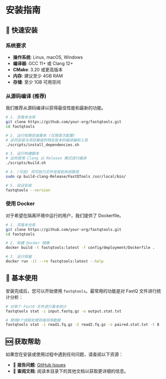 # 安装指南

## 🚀 快速安装

### 系统要求

- **操作系统**: Linux, macOS, Windows
- **编译器**: GCC 11+ 或 Clang 12+
- **CMake**: 3.20 或更高版本
- **内存**: 建议至少 4GB RAM
- **存储**: 至少 1GB 可用空间

### 从源码编译 (推荐)

我们推荐从源码编译以获得最佳性能和最新的功能。

```bash
# 1. 克隆本仓库
git clone https://github.com/your-org/fastqtools.git
cd fastqtools

# 2. 运行依赖安装脚本 (仅限首次配置)
# 这将安装与项目兼容的特定版本的编译器和工具
./scripts/install_dependencies.sh

# 3. 运行构建脚本
# 这将使用 Clang 以 Release 模式进行编译
./scripts/build.sh

# 4. (可选) 将可执行文件安装到系统路径
sudo cp build-clang-Release/FastQTools /usr/local/bin/

# 5. 验证安装
fastqtools --version
```

### 使用 Docker

对于希望在隔离环境中运行的用户，我们提供了 Dockerfile。

```bash
# 1. 克隆本仓库
git clone https://github.com/your-org/fastqtools.git
cd fastqtools

# 2. 构建 Docker 镜像
docker build -t fastqtools:latest -f config/deployment/Dockerfile .

# 3. 运行容器
docker run -it --rm fastqtools:latest --help
```

## 🎯 基本使用

安装完成后，您可以开始使用 `fastqtools`。最常用的功能是对 FastQ 文件进行统计分析：

```bash
# 对单个 FastQ 文件进行基本统计
fastqtools stat -i input.fastq.gz -o output.stat.txt

# 使用8个线程处理双端测序数据
fastqtools stat -i read1.fq.gz -I read2.fq.gz -o paired.stat.txt -t 8
```

## 🆘 获取帮助

如果您在安装或使用过程中遇到任何问题，请查阅以下资源：

- 🐛 **报告问题**: [GitHub Issues](https://github.com/your-org/fastqtools/issues)
- 📖 **查阅文档**: 阅读本目录下的其他文档以获取更详细的信息。